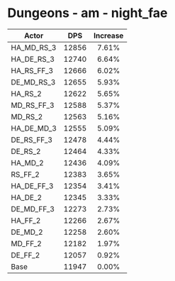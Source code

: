 # Dungeons - am - night_fae
| Actor | DPS | Increase |
|---|:---:|:---:|
|HA_MD_RS_3|12856|7.61%|
|HA_DE_RS_3|12740|6.64%|
|HA_RS_FF_3|12666|6.02%|
|DE_MD_RS_3|12655|5.93%|
|HA_RS_2|12622|5.65%|
|MD_RS_FF_3|12588|5.37%|
|MD_RS_2|12563|5.16%|
|HA_DE_MD_3|12555|5.09%|
|DE_RS_FF_3|12478|4.44%|
|DE_RS_2|12464|4.33%|
|HA_MD_2|12436|4.09%|
|RS_FF_2|12383|3.65%|
|HA_DE_FF_3|12354|3.41%|
|HA_DE_2|12345|3.33%|
|DE_MD_FF_3|12273|2.73%|
|HA_FF_2|12266|2.67%|
|DE_MD_2|12258|2.60%|
|MD_FF_2|12182|1.97%|
|DE_FF_2|12057|0.92%|
|Base|11947|0.00%|
